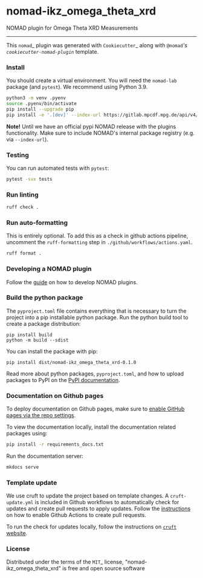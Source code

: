 # nomad-ikz_omega_theta_xrd

NOMAD plugin for Omega Theta XRD Measurements

----

This `nomad`_ plugin was generated with `Cookiecutter`_ along with `@nomad`_'s `cookiecutter-nomad-plugin`_ template.


### Install

You should create a virtual environment. You will need the `nomad-lab` package (and `pytest`).
We recommend using Python 3.9.

```sh
python3 -m venv .pyenv
source .pyenv/bin/activate
pip install --upgrade pip
pip install -e '.[dev]' --index-url https://gitlab.mpcdf.mpg.de/api/v4/projects/2187/packages/pypi/simple
```

**Note!**
Until we have an official pypi NOMAD release with the plugins functionality. Make
sure to include NOMAD's internal package registry (e.g. via `--index-url`).

### Testing

You can run automated tests with `pytest`:

```sh
pytest -svx tests
```

### Run linting

```sh
ruff check .
```

### Run auto-formatting

This is entirely optional. To add this as a check in github actions pipeline, uncomment the `ruff-formatting` step in `./github/workflows/actions.yaml`.

```sh
ruff format .
```

### Developing a NOMAD plugin

Follow the [guide](https://nomad-lab.eu/prod/v1/staging/docs/howto/plugins/plugins.html) on how to develop NOMAD plugins.

### Build the python package

The `pyproject.toml` file contains everything that is necessary to turn the project
into a pip installable python package. Run the python build tool to create a package distribution:

```
pip install build
python -m build --sdist
```

You can install the package with pip:

```
pip install dist/nomad-ikz_omega_theta_xrd-0.1.0
```

Read more about python packages, `pyproject.toml`, and how to upload packages to PyPI
on the [PyPI documentation](https://packaging.python.org/en/latest/tutorials/packaging-projects/).

### Documentation on Github pages

To deploy documentation on Github pages, make sure to [enable GitHub pages via the repo settings](https://docs.github.com/en/pages/getting-started-with-github-pages/configuring-a-publishing-source-for-your-github-pages-site#publishing-from-a-branch). 

To view the documentation locally, install the documentation related packages using:

```sh
pip install -r requirements_docs.txt
```

Run the documentation server:
```sh
mkdocs serve
```

### Template update

We use cruft to update the project based on template changes. A `cruft-update.yml` is included in Github workflows to automatically check for updates and create pull requests to apply updates. Follow the [instructions](https://github.blog/changelog/2022-05-03-github-actions-prevent-github-actions-from-creating-and-approving-pull-requests/) on how to enable Github Actions to create pull requests. 

To run the check for updates locally, follow the instructions on [`cruft` website](https://cruft.github.io/cruft/#updating-a-project).

### License
Distributed under the terms of the `MIT`_ license, "nomad-ikz_omega_theta_xrd" is free and open source software
